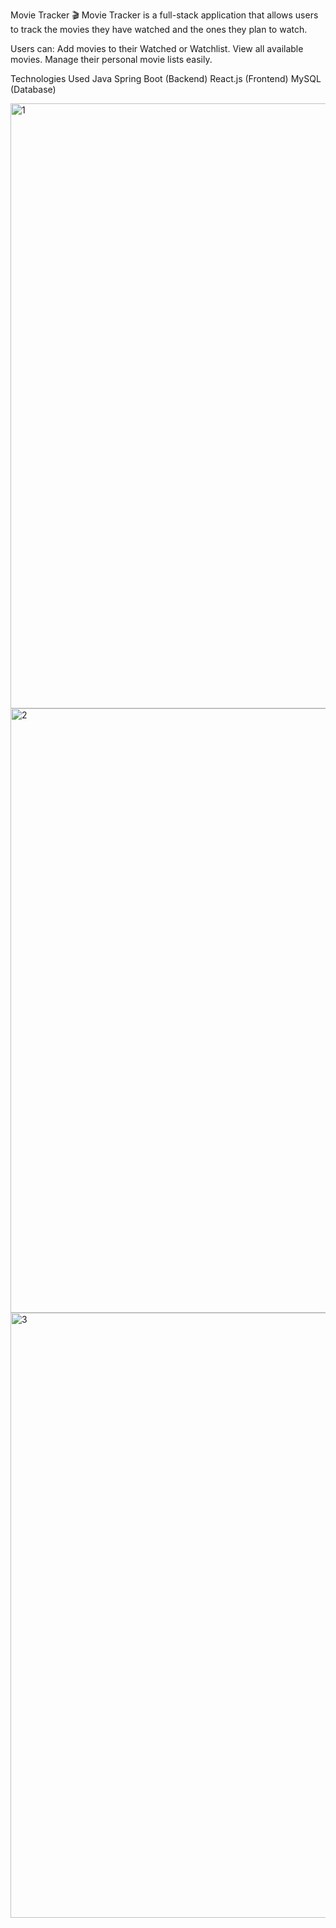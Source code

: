 Movie Tracker 🎬
Movie Tracker is a full-stack application that allows users to track the movies they have watched and the ones they plan to watch.

Users can:
Add movies to their Watched or Watchlist.
View all available movies.
Manage their personal movie lists easily.

Technologies Used
Java Spring Boot (Backend)
React.js (Frontend)
MySQL (Database)



<img width="1906" height="968" alt="1" src="https://github.com/user-attachments/assets/314bf78e-b286-448b-861b-2d424bec7ca7" />
<img width="1904" height="967" alt="2" src="https://github.com/user-attachments/assets/34fc2f87-1e79-4345-988b-c29a933dbbfa" />
<img width="1920" height="968" alt="3" src="https://github.com/user-attachments/assets/e62bcc04-9071-42bb-87ea-07e74b95e9a0" />
